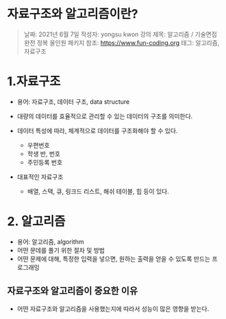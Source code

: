 # 자료구조와 알고리즘이란?

> 날짜: 2021년 6월 7일
> 작성자: yongsu kwon
> 강의 제목: 알고리즘 / 기술면접 완전 정복 올인원 패키지
> 참조: https://www.fun-coding.org
> 태그: 알고리즘, 자료구조



# 1.자료구조

- 용어: 자료구조, 데이터 구조, data structure
- 대량의 데이터를 효율적으로 관리할 수 있는 데이터의 구조를 의미한다.
- 데이터 특성에 따라, 체계적으로 데이터를 구조화해야 할 수 있다.
    - 우편번호
    - 학생 반, 번호
    - 주민등록 번호
- 대표적인 자료구조
    
    - 배열, 스택, 큐, 링크드 리스트, 해쉬 테이블, 힙 등이 있다.
    
    

# 2. 알고리즘

- 용어: 알고리즘, algorithm
- 어떤 문데를 풀기 위한 절차 및 방법
- 어떤 문제에 대해, 특정한 입력을 넣으면, 원하는 출력을 얻을 수 있도록 만드는 프로그래밍



## 자료구조와 알고리즘이 중요한 이유

- 어떤 자료구조와 알고리즘을 사용했는지에 따라서 성능이 많은 영향을 받는다.